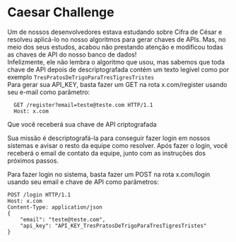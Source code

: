 # Caesar Challenge
Um de nossos desenvolvedores estava estudando sobre Cifra de César e resolveu aplicá-lo no nosso algoritmos para gerar chaves de APIs.
Mas, no meio dos seus estudos, acabou não prestando atenção e modificou todas as chaves de API do nosso banco de dados!<br/>
Infelizmente, ele não lembra o algoritmo que usou, mas sabemos que toda chave de API depois de descriptografada contém um texto legível como por exemplo `TresPratosDeTrigoParaTresTigresTristes`<br/>
Para gerar sua API_KEY, basta fazer um GET na rota x.com/register usando seu e-mail como parâmetro:
```
  GET /register?email=teste@teste.com HTTP/1.1
  Host: x.com
```
Que você receberá sua chave de API criptografada

Sua missão é descriptografá-la para conseguir fazer login em nossos sistemas e avisar o resto da equipe como resolver.
Após fazer o login, você receberá o email de contato da equipe, junto com as instruções dos próximos passos.

Para fazer login no sistema, basta fazer um POST na rota x.com/login usando seu email e chave de API como parâmetros:
```
POST /login HTTP/1.1
Host: x.com
Content-Type: application/json
{ 
    "email": "teste@teste.com", 
    "api_key": "API_KEY_TresPratosDeTrigoParaTresTigresTristes"
}
```
